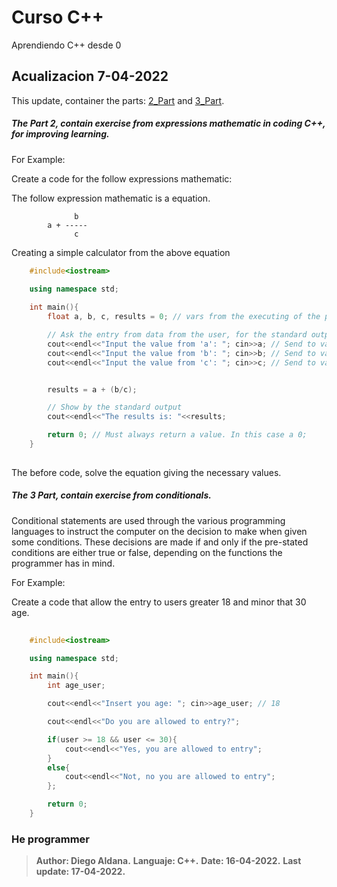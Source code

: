 # Curso C++

Aprendiendo C++ desde 0


Acualizacion 7-04-2022
------------------------

This update, container the parts: [2_Part](https://github.com/HardMin/Curso-Cpp/tree/main/2_Part) and [3_Part](https://github.com/HardMin/Curso-Cpp/tree/main/3_Part).


##### The Part 2, contain exercise from expressions mathematic in coding **C++,** for improving learning.

For Example: 

Create a code for the follow expressions mathematic: 

The follow expression mathematic is a equation.

                  b
            a + ----- 
                  c

Creating a simple calculator from the above equation

```cpp
    #include<iostream>
    
    using namespace std;

    int main(){
        float a, b, c, results = 0; // vars from the executing of the program.

        // Ask the entry from data from the user, for the standard output
        cout<<endl<<"Input the value from 'a': "; cin>>a; // Send to var 'a'
        cout<<endl<<"Input the value from 'b': "; cin>>b; // Send to var 'b'
        cout<<endl<<"Input the value from 'c': "; cin>>c; // Send to var 'c'


        results = a + (b/c);

        // Show by the standard output
        cout<<endl<<"The results is: "<<results;

        return 0; // Must always return a value. In this case a 0;
    }
    
```

The before code, solve the equation giving the necessary values.


##### The 3 Part, contain exercise from conditionals.

Conditional statements are used through the various programming languages to instruct the computer on the decision to make when given some conditions. These decisions are made if and only if the pre-stated conditions are either true or false, depending on the functions the programmer has in mind.

For Example:

Create a code that allow the entry to users greater 18 and minor that 30 age.

```cpp
    
    #include<iostream>

    using namespace std;

    int main(){
        int age_user;

        cout<<endl<<"Insert you age: "; cin>>age_user; // 18

        cout<<endl<<"Do you are allowed to entry?";

        if(user >= 18 && user <= 30){
            cout<<endl<<"Yes, you are allowed to entry";
        }
        else{
            cout<<endl<<"Not, no you are allowed to entry";
        };

        return 0;
    }

```



### He programmer

>**Author: Diego Aldana.**
**Languaje: C++.**
**Date: 16-04-2022.**
**Last update: 17-04-2022.**